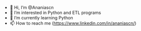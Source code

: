 - 👋 Hi, I’m @Ananiascn
- 👀 I’m interested in Python and ETL programs
- 🌱 I’m currently learning Python
- 📫 How to reach me (https://www.linkedin.com/in/ananiascn/)
